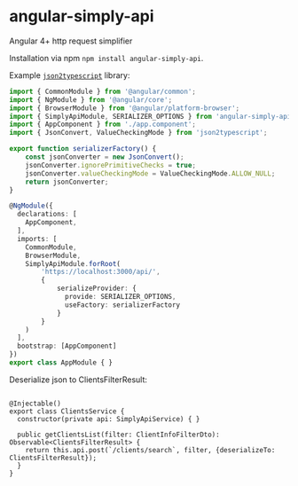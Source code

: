 # angular-simply-api
Angular 4+ http request simplifier

Installation via npm `npm install angular-simply-api`.

Example [`json2typescript`](https://www.npmjs.com/package/json2typescript) library:

```typescript
import { CommonModule } from '@angular/common';
import { NgModule } from '@angular/core';
import { BrowserModule } from '@angular/platform-browser';
import { SimplyApiModule, SERIALIZER_OPTIONS } from 'angular-simply-api';
import { AppComponent } from './app.component';
import { JsonConvert, ValueCheckingMode } from 'json2typescript';

export function serializerFactory() {
    const jsonConverter = new JsonConvert();
    jsonConverter.ignorePrimitiveChecks = true;
    jsonConverter.valueCheckingMode = ValueCheckingMode.ALLOW_NULL;
    return jsonConverter;
}

@NgModule({
  declarations: [
    AppComponent,
  ],
  imports: [
    CommonModule,
    BrowserModule,
    SimplyApiModule.forRoot(
        'https://localhost:3000/api/',
        {
            serializeProvider: {
              provide: SERIALIZER_OPTIONS,
              useFactory: serializerFactory
            }
        }
    )
  ],
  bootstrap: [AppComponent]
})
export class AppModule { }

```

Deserialize json to ClientsFilterResult:
```

@Injectable()
export class ClientsService {
  constructor(private api: SimplyApiService) { }

  public getClientsList(filter: ClientInfoFilterDto): Observable<ClientsFilterResult> {
    return this.api.post(`/clients/search`, filter, {deserializeTo: ClientsFilterResult});
  }
}
```